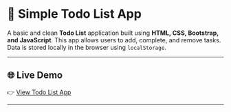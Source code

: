 # 📝 Simple Todo List App

A basic and clean **Todo List** application built using **HTML, CSS, Bootstrap, and JavaScript**. This app allows users to add, complete, and remove tasks. Data is stored locally in the browser using `localStorage`.

---

## 🌐 Live Demo
👉 [View Todo List App](file:///C:/Users/HP/Documents/Todo%20List/index.html)

---



